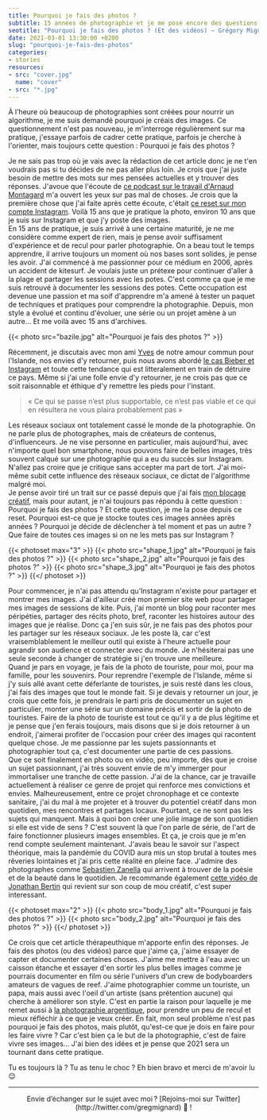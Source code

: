 ```yaml
---
title: Pourquoi je fais des photos ?
subtitle: 15 années de photographie et je me pose encore des questions.
seotitle: "Pourquoi je fais des photos ? (Et des vidéos) — Grégory Mignard"
date: 2021-03-01 13:30:00 +0200
slug: "pourquoi-je-fais-des-photos"
categories:
- stories
resources:
- src: "cover.jpg"
  name: "cover"
- src: "*.jpg"
---
```


À l’heure où beaucoup de photographies sont créées pour nourrir un algorithme, je me suis demandé pourquoi je créais des images. Ce questionnement n'est pas nouveau, je m'interroge régulièrement sur ma pratique, j'essaye parfois de cadrer cette pratique, parfois je cherche à l'orienter, mais toujours cette question : Pourquoi je fais des photos ?

Je ne sais pas trop où je vais avec la rédaction de cet article donc je ne t'en voudrais pas si tu décides de ne pas aller plus loin. Je crois que j'ai juste besoin de mettre des mots sur mes pensées actuelles et y trouver des réponses. J'avoue que l'écoute de [ce podcast sur le travail d'Arnaud Montagard](https://youtu.be/Qyt8_Svi5ag) m'a ouvert les yeux sur pas mal de choses. Je crois que la première chose que j'ai faite après cette écoute, c'était [ce reset sur mon compte Instagram](https://www.instagram.com/p/CK5sVp4rSEX/). Voilà 15 ans que je pratique la photo, environ 10 ans que je suis sur Instagram et que j'y poste des images.  
En 15 ans de pratique, je suis arrivé à une certaine maturité, je ne me considère comme expert de rien, mais je pense avoir suffisament d'expérience et de recul pour parler photographie. On a beau tout le temps apprendre, il arrive toujours un moment où nos bases sont solides, je pense les avoir. J'ai commencé à me passionner pour ce médium en 2006, après un accident de kitesurf. Je voulais juste un prétexe pour continuer d'aller à la plage et partager les sessions avec les potes. C'est comme ça que je me suis retrouvé à documenter les sessions des potes. Cette occupation est devenue une passion et ma soif d'apprendre m'a amené à tester un paquet de techniques et pratiques pour comprendre la photographie. Depuis, mon style a évolué et continu d'évoluer, une série ou un projet amène à un autre... Et me voilà avec 15 ans d'archives.

{{< photo src="bazile.jpg" alt="Pourquoi je fais des photos ?" >}}

Récemment, je discutais avec mon ami [Yves](https://yvesquere.com/) de notre amour commun pour l'Islande, nos envies d'y retourner, puis nous avons abordé [le cas Bieber et Instagram](https://www.rcinet.ca/regard-sur-arctique-dossiers-speciaux/tourisme-arctique/) et toute cette tendance qui est litteralement en train de détruire ce pays. Même si j'ai une folle envie d'y retourner, je ne crois pas que ce soit raisonnable et éthique d'y remettre les pieds pour l'instant.

> « Ce qui se passe n’est plus supportable, ce n’est pas viable et ce qui en résultera ne vous plaira probablement pas »

Les réseaux sociaux ont totalement cassé le monde de la photographie. On ne parle plus de photographes, mais de créateurs de contenus, d'influenceurs. Je ne vise personne en particulier, mais aujourd'hui, avec n'importe quel bon smartphone, nous pouvons faire de belles images, très souvent calqué sur une photographie qui a eu du succès sur Instagram. N'allez pas croire que je critique sans accepter ma part de tort. J'ai moi-même subit cette influence des réseaux sociaux, ce dictat de l'algorithme malgré moi.  
Je pense avoir tiré un trait sur ce passé depuis que j'ai fais [mon blocage créatif](https://gregorymignard.com/blocage-creatif/), mais pour autant, je n'ai toujours pas répondu à cette question : Pourquoi je fais des photos ? Et cette question, je me la pose depuis ce reset. Pourquoi est-ce que je stocke toutes ces images années après années ? Pourquoi je décide de déclencher à tel moment et pas un autre ? Que faire de toutes ces images si on ne les mets pas sur Instagram ?

{{< photoset max="3" >}}
  {{< photo src="shape_1.jpg" alt="Pourquoi je fais des photos ?" >}}
  {{< photo src="shape_2.jpg" alt="Pourquoi je fais des photos ?" >}}
  {{< photo src="shape_3.jpg" alt="Pourquoi je fais des photos ?" >}}
{{</ photoset >}}

Pour commencer, je n'ai pas attendu qu'Instagram n'existe pour partager et montrer mes images. J'ai d'ailleur créé mon premier site web pour partager mes images de sessions de kite. Puis, j'ai monté un blog pour raconter mes péripéties, partager des récits photo, bref, raconter les histoires autour des images que je réalise. Donc ça j'en suis sûr, je ne fais pas des photos pour les partager sur les réseaux sociaux. Je les poste là, car c'est vraisemblablement le meilleur outil qui existe à l'heure actuelle pour agrandir son audience et connecter avec du monde. Je n'hésiterai pas une seule seconde à changer de stratégie si j'en trouve une meilleure.  
Quand je pars en voyage, je fais de la photo de touriste, pour moi, pour ma famille, pour les souvenirs. Pour reprendre l'exemple de l'Islande, même si j'y suis allé avant cette déferlante de touristes, je suis resté dans les clous, j'ai fais des images que tout le monde fait. Si je devais y retourner un jour, je crois que cette fois, je prendrais le parti pris de documenter un sujet en particulier, monter une série sur un domaine précis et sortir de la photo de touristes. Faire de la photo de touriste est tout ce qu'il y a de plus légitime et je pense que j'en ferais toujours, mais disons que si je dois retourner à un endroit, j'aimerai profiter de l'occasion pour créer des images qui racontent quelque chose. Je me passionne par les sujets passionnants et photographier tout ça, c'est documenter une partie de ces passions.  
Que ce soit finalement en photo ou en vidéo, peu importe, dès que je croise un sujet passionnant, j'ai très souvent envie de m'y immerger pour immortaliser une tranche de cette passion. J'ai de la chance, car je travaille actuellement à réaliser ce genre de projet qui renforce mes convictions et envies. Malheureusement, entre ce projet chronophage et ce contexte sanitaire, j'ai du mal à me projeter et à trouver du potentiel créatif dans mon quotidien, mes rencontres et partages locaux. Pourtant, ce ne sont pas les sujets qui manquent. Mais à quoi bon créer une jolie image de son quotidien si elle est vide de sens ? C'est souvent là que l'on parle de série, de l'art de faire fonctionner plusieurs images ensembles. Et ça, je crois que je m'en rend compte seulement maintenant. J'avais beau le savoir sur l'aspect théorique, mais la pandémie du COVID aura mis un stop brutal à toutes mes rêveries lointaines et j'ai pris cette réalité en pleine face. J'admire des photographes comme [Sebastien Zanella](https://store.thedeathofcool.com/collections/latest-1/products/my-life-on-films-the-book-sebastien-j-zanella) qui arrivent à trouver de la poésie et de la beauté dans le quotidien. Je recommande également [cette vidéo de Jonathan Bertin](https://youtu.be/Otl10Qmvetw) qui revient sur son coup de mou créatif, c'est super interessant.

{{< photoset max="2" >}}
  {{< photo src="body_1.jpg" alt="Pourquoi je fais des photos ?" >}}
  {{< photo src="body_2.jpg" alt="Pourquoi je fais des photos ?" >}}
{{</ photoset >}}

Ce crois que cet article thérapeuthique m'apporte enfin des réponses. Je fais des photos (ou des vidéos) parce que j'aime ça, j'aime essayer de capter et documenter certaines choses. J'aime me mettre à l'eau avec un caisson étanche et essayer d'en sortir les plus belles images comme je pourrais documenter en film ou série l'univers d'un crew de bodyboarders amateurs de vagues de reef. J'aime photographier comme un touriste, un papa, mais aussi avec l'oeil d'un artiste (sans prétention aucune) qui cherche à améliorer son style. C'est en partie la raison pour laquelle je me remet aussi à [la photographie argentique](https://gregorymignard.com/analog/), pour prendre un peu de recul et mieux réfléchir à ce que je veux créer.
En fait, mon seul problème n'est pas pourquoi je fais des photos, mais plutôt, qu'est-ce que je dois en faire pour les faire vivre ? Car c'est bien ça le but de la photographie, c'est de faire vivre ses images... J'ai bien des idées et je pense que 2021 sera un tournant dans cette pratique.

Tu es toujours là ? Tu as tenu le choc ? Eh bien bravo et merci de m'avoir lu 😌

***

<center>Envie d’échanger sur le sujet avec moi ? [Rejoins-moi sur Twitter](http://twitter.com/gregmignard) 🐥 !</center>

